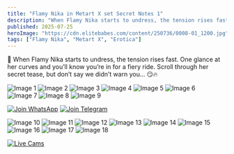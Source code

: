 ```yaml
---
title: "Flamy Nika in Metart X set Secret Notes 1"
description: "When Flamy Nika starts to undress, the tension rises fast. One glance at her curves and you’ll know you’re in for a fiery ride."
published: 2025-07-25
heroImage: "https://cdn.elitebabes.com/content/250736/0008-01_1200.jpg"
tags: ["Flamy Nika", "Metart X", "Erotica"]
---
```


💋 When Flamy Nika starts to undress, the tension rises fast. One glance at her curves and you’ll know you’re in for a fiery ride. Scroll through her secret tease, but don’t say we didn’t warn you... 😏🔥

![Image 1](https://cdn.elitebabes.com/content/250736/0008-01_1200.jpg)
![Image 2](https://cdn.elitebabes.com/content/250736/0008-02_1200.jpg)
![Image 3](https://cdn.elitebabes.com/content/250736/0008-03_1200.jpg)
![Image 4](https://cdn.elitebabes.com/content/250736/0008-04_1200.jpg)
![Image 5](https://cdn.elitebabes.com/content/250736/0008-05_1200.jpg)
![Image 6](https://cdn.elitebabes.com/content/250736/0008-06_1200.jpg)
![Image 7](https://cdn.elitebabes.com/content/250736/0008-07_1200.jpg)
![Image 8](https://cdn.elitebabes.com/content/250736/0008-08_1200.jpg)
![Image 9](https://cdn.elitebabes.com/content/250736/0008-09_1200.jpg)

[![Join WhatsApp](https://i.postimg.cc/brzSBMFV/join-whatsapp-channel.webp)](https://whatsapp.com/channel/0029VaMsUAp7tkjI8KcaRn10)
[![Join Telegram](https://i.postimg.cc/sXPZKyKZ/image.jpg)](https://t.me/Xibabes)

![Image 10](https://cdn.elitebabes.com/content/250736/0008-10_1200.jpg)
![Image 11](https://cdn.elitebabes.com/content/250736/0008-11_1200.jpg)
![Image 12](https://cdn.elitebabes.com/content/250736/0008-12_1200.jpg)
![Image 13](https://cdn.elitebabes.com/content/250736/0008-13_1800.jpg)
![Image 14](https://cdn.elitebabes.com/content/250736/0008-14_1200.jpg)
![Image 15](https://cdn.elitebabes.com/content/250736/0008-15_1200.jpg)
![Image 16](https://cdn.elitebabes.com/content/250736/0008-16_1200.jpg)
![Image 17](https://cdn.elitebabes.com/content/250736/0008-17_1200.jpg)
![Image 18](https://cdn.elitebabes.com/content/250736/0008-18_1800.jpg)

[![Live Cams](https://i.postimg.cc/cJ0ZcBhR/image.jpg)](https://free-live-cam.vercel.app/)
